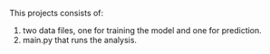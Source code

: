 This projects consists of:
1) two data files, one for training the model and one for prediction.
2) main.py that runs the analysis.
